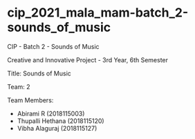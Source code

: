 # cip_2021_mala_mam-batch_2-sounds_of_music
CIP - Batch 2 - Sounds of Music

Creative and Innovative Project - 3rd Year, 6th Semester

Title: Sounds of Music

Team: 2

Team Members:
- Abirami R (2018115003)
- Thupalli Hethana (2018115120)
- Vibha Alaguraj (2018115127)

